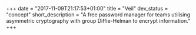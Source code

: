 +++
date = "2017-11-09T21:17:53+01:00"
title = "Veil"
dev_status = "concept"
short_description = "A free password manager for teams utilising asymmetric cryptography with group Diffie-Helman to encrypt information."
+++
